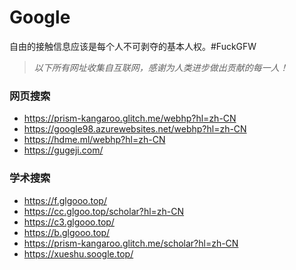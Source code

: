 # Google
自由的接触信息应该是每个人不可剥夺的基本人权。#FuckGFW

>*以下所有网址收集自互联网，感谢为人类进步做出贡献的每一人！*

### 网页搜索
* https://prism-kangaroo.glitch.me/webhp?hl=zh-CN
* https://google98.azurewebsites.net/webhp?hl=zh-CN
* https://hdme.ml/webhp?hl=zh-CN
* https://gugeji.com/



### 学术搜索
* https://f.glgooo.top/
* https://cc.glgoo.top/scholar?hl=zh-CN
* https://c3.glgooo.top/
* https://b.glgooo.top/
* https://prism-kangaroo.glitch.me/scholar?hl=zh-CN
* https://xueshu.soogle.top/
